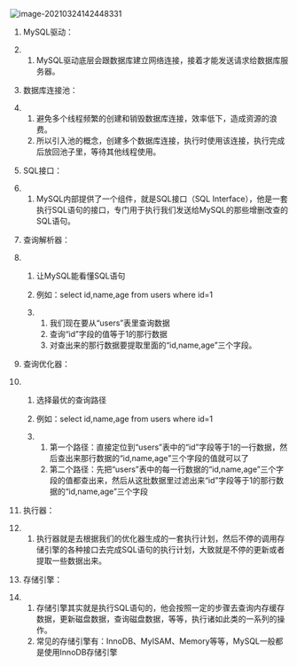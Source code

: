 ![image-20210324142448331](E:\zhzhf-javaDoc\java\mysql\1-MySQL架构设计\image-20210324142448331.png)

1. MySQL驱动：

2. 1. MySQL驱动底层会跟数据库建立网络连接，接着才能发送请求给数据库服务器。

3. 数据库连接池：

4. 1. 避免多个线程频繁的创建和销毁数据库连接，效率低下，造成资源的浪费。
   2. 所以引入池的概念，创建多个数据库连接，执行时使用该连接，执行完成后放回池子里，等待其他线程使用。

5. SQL接口：

6. 1. MySQL内部提供了一个组件，就是SQL接口（SQL Interface），他是一套执行SQL语句的接口，专门用于执行我们发送给MySQL的那些增删改查的SQL语句。

7. 查询解析器：

8. 1. 让MySQL能看懂SQL语句

   2. 例如：select id,name,age from users where id=1

   3. 1. 我们现在要从“users”表里查询数据
      2. 查询“id”字段的值等于1的那行数据
      3. 对查出来的那行数据要提取里面的“id,name,age”三个字段。

9. 查询优化器：

10. 1. 选择最优的查询路径

    2. 例如：select id,name,age from users where id=1

    3. 1. 第一个路径：直接定位到“users”表中的“id”字段等于1的一行数据，然后查出来那行数据的“id,name,age”三个字段的值就可以了
       2. 第二个路径：先把“users”表中的每一行数据的“id,name,age”三个字段的值都查出来，然后从这批数据里过滤出来“id”字段等于1的那行数据的“id,name,age”三个字段

11. 执行器：

12. 1. 执行器就是去根据我们的优化器生成的一套执行计划，然后不停的调用存储引擎的各种接口去完成SQL语句的执行计划，大致就是不停的更新或者提取一些数据出来。

13. 存储引擎：

14. 1. 存储引擎其实就是执行SQL语句的，他会按照一定的步骤去查询内存缓存数据，更新磁盘数据，查询磁盘数据，等等，执行诸如此类的一系列的操作。
    2. 常见的存储引擎有：InnoDB、MyISAM、Memory等等，MySQL一般都是使用InnoDB存储引擎